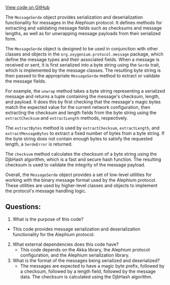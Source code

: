 [View code on GitHub](https://github.com/oxygenium/oxygenium/protocol/src/main/scala/org/oxygenium/protocol/message/MessageSerde.scala)

The `MessageSerde` object provides serialization and deserialization functionality for messages in the Alephium protocol. It defines methods for extracting and validating message fields such as checksums and message lengths, as well as for unwrapping message payloads from their serialized form.

The `MessageSerde` object is designed to be used in conjunction with other classes and objects in the `org.oxygenium.protocol.message` package, which define the message types and their associated fields. When a message is received or sent, it is first serialized into a byte string using the `Serde` trait, which is implemented by the message classes. The resulting byte string is then passed to the appropriate `MessageSerde` method to extract or validate the message fields.

For example, the `unwrap` method takes a byte string representing a serialized message and returns a tuple containing the message's checksum, length, and payload. It does this by first checking that the message's magic bytes match the expected value for the current network configuration, then extracting the checksum and length fields from the byte string using the `extractChecksum` and `extractLength` methods, respectively.

The `extractBytes` method is used by `extractChecksum`, `extractLength`, and `extractMessageBytes` to extract a fixed number of bytes from a byte string. If the byte string does not contain enough bytes to satisfy the requested length, a `SerdeError` is returned.

The `checksum` method calculates the checksum of a byte string using the DjbHash algorithm, which is a fast and secure hash function. The resulting checksum is used to validate the integrity of the message payload.

Overall, the `MessageSerde` object provides a set of low-level utilities for working with the binary message format used by the Alephium protocol. These utilities are used by higher-level classes and objects to implement the protocol's message handling logic.
## Questions: 
 1. What is the purpose of this code?
   - This code provides message serialization and deserialization functionality for the Alephium protocol.
2. What external dependencies does this code have?
   - This code depends on the Akka library, the Alephium protocol configuration, and the Alephium serialization library.
3. What is the format of the messages being serialized and deserialized?
   - The messages are expected to have a magic byte prefix, followed by a checksum, followed by a length field, followed by the message data. The checksum is calculated using the DjbHash algorithm.